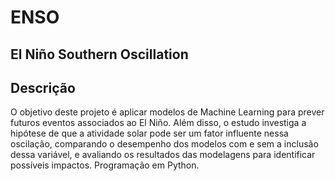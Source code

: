 # ENSO
## El Niño Southern Oscillation

## Descrição
O objetivo deste projeto é aplicar modelos de Machine Learning para prever futuros eventos associados ao El Niño. Além disso, o estudo investiga a hipótese de que a atividade solar pode ser um fator influente nessa oscilação, comparando o desempenho dos modelos com e sem a inclusão dessa variável, e avaliando os resultados das modelagens para identificar possíveis impactos. Programação em Python. 


